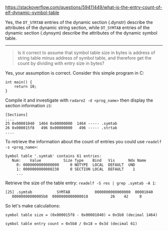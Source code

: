 https://stackoverflow.com/questions/59411449/what-is-the-entry-count-of-elf-dynamic-symbol-table

Yes, the `DT_STRTAB` entries of the dynamic section (.dynstr) describe the attributes of the dynamic string section, while `DT_SYMTAB` entries of the dynamic section (.dynsym) describe the attributes of the dynamic symbol table.


----------


> Is it correct to assume that symbol table size in bytes is address of
> string table minus address of symbol table, and therefore get the
> count by dividing with entry size in bytes?

Yes, your assumption is correct. Consider this simple program in C:

```
int main() {
    return 10;
}
```
Compile it and investigate with `radare2 -d <prog_name>` then display the section information `iS`:
```
[Sections]
....
25 0x00001040  1464 0x00000000  1464 ----- .symtab
26 0x000015f8   496 0x00000000   496 ----- .strtab
....
```

To retrieve the information about the count of entries you could use `readelf -s <prog_name>`:

```
Symbol table '.symtab' contains 61 entries:
   Num:    Value          Size Type    Bind   Vis      Ndx Name
     0: 0000000000000000     0 NOTYPE  LOCAL  DEFAULT  UND 
     1: 0000000000000238     0 SECTION LOCAL  DEFAULT    1 
     ...
```

Retrieve the size of the table entry: `readelf -S res | grep .symtab -A 1`:
```
[25] .symtab           SYMTAB           0000000000000000  00001040
   00000000000005b8  0000000000000018          26    42     8
```

So let's make calculations:
```
symbol table size = (0x000015f8 - 0x00001040) = 0x5b8 (decimal 1464)

symbol table entry count = 0x5b8 / 0x18 = 0x3d (decimal 61)
```
